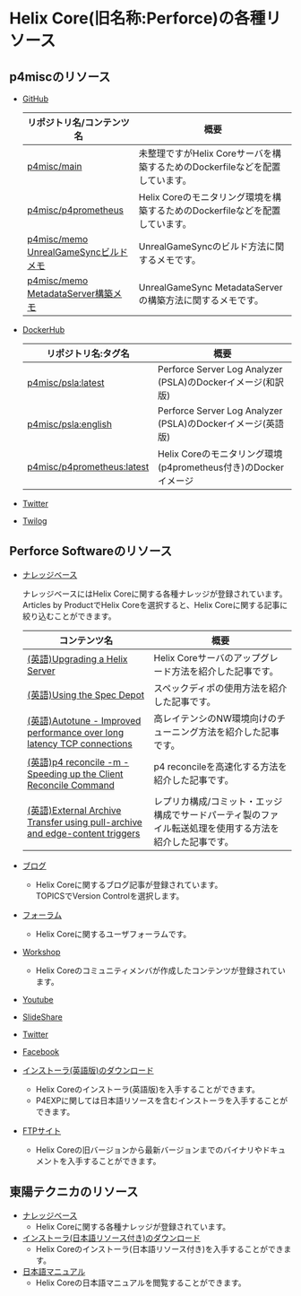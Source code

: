 # Helix Core(旧名称:Perforce)の各種リソース

## p4miscのリソース
- [GitHub](https://github.com/p4misc)

  | リポジトリ名/コンテンツ名 | 概要 |
  | --- | --- |
  |[p4misc/main](https://github.com/p4misc/main)|未整理ですがHelix Coreサーバを構築するためのDockerfileなどを配置しています。|
  |[p4misc/p4prometheus](https://github.com/p4misc/main)|Helix Coreのモニタリング環境を構築するためのDockerfileなどを配置しています。| 
  |[p4misc/memo](https://github.com/p4misc/memo)<br>[UnrealGameSyncビルドメモ](https://github.com/p4misc/memo/blob/master/UnrealGameSyncMemo.md)|UnrealGameSyncのビルド方法に関するメモです。|
  |[p4misc/memo](https://github.com/p4misc/memo)<br>[MetadataServer構築メモ](https://github.com/p4misc/memo/blob/master/MetadataServerMemo.md)|UnrealGameSync MetadataServerの構築方法に関するメモです。|

- [DockerHub](https://hub.docker.com/u/p4misc)

  | リポジトリ名:タグ名 | 概要 |
  | --- | --- |
  |[p4misc/psla:latest](https://hub.docker.com/repository/docker/p4misc/psla)|Perforce Server Log Analyzer (PSLA)のDockerイメージ(和訳版)|
  |[p4misc/psla:english](https://hub.docker.com/repository/docker/p4misc/psla)|Perforce Server Log Analyzer (PSLA)のDockerイメージ(英語版)|
  |[p4misc/p4prometheus:latest](https://hub.docker.com/repository/docker/p4misc/p4prometheus)|Helix Coreのモニタリング環境(p4prometheus付き)のDockerイメージ|

- [Twitter](https://twitter.com/p4misc)
- [Twilog](https://twilog.org/p4misc)

## Perforce Softwareのリソース
- [ナレッジベース](https://community.perforce.com)

  ナレッジベースにはHelix Coreに関する各種ナレッジが登録されています。Articles by ProductでHelix Coreを選択すると、Helix Coreに関する記事に絞り込むことができます。

  | コンテンツ名 | 概要 |
  | --- | --- |
  |[(英語)Upgrading a Helix Server](https://community.perforce.com/s/article/2467)|Helix Coreサーバのアップグレード方法を紹介した記事です。|
  |[(英語)Using the Spec Depot](https://community.perforce.com/s/article/2445)|スペックディポの使用方法を紹介した記事です。|
  |[(英語)Autotune - Improved performance over long latency TCP connections](https://community.perforce.com/s/article/15368)|高レイテンシのNW環境向けのチューニング方法を紹介した記事です。|
  |[(英語)p4 reconcile -m - Speeding up the Client Reconcile Command](https://community.perforce.com/s/article/15133)|p4 reconcileを高速化する方法を紹介した記事です。|
  |[(英語)External Archive Transfer using pull-archive and edge-content triggers](https://community.perforce.com/s/article/15337)|レプリカ構成/コミット・エッジ構成でサードパーティ製のファイル転送処理を使用する方法を紹介した記事です。|

- [ブログ](https://perforce.com/blog)
  - Helix Coreに関するブログ記事が登録されています。  
    TOPICSでVersion Controlを選択します。
- [フォーラム](https://twitter.com/perforce)
  - Helix Coreに関するユーザフォーラムです。
- [Workshop](https://swarm.workshop.perforce.com/)
  - Helix Coreのコミュニティメンバが作成したコンテンツが登録されています。
- [Youtube](https://m.youtube.com/user/perforcesoftware)
- [SlideShare](https://www.slideshare.net/perforce)
- [Twitter](https://twitter.com/perforce)
- [Facebook](https://twitter.com/perforce)
- [インストーラ(英語版)のダウンロード](https://www.perforce.com/downloads)
  - Helix Coreのインストーラ(英語版)を入手することができます。
  - P4EXPに関しては日本語リソースを含むインストーラを入手することができます。
- [FTPサイト](http://ftp.perforce.com/perforce/)
  - Helix Coreの旧バージョンから最新バージョンまでのバイナリやドキュメントを入手することができます。

## 東陽テクニカのリソース
- [ナレッジベース](https://kb.toyo.co.jp/wiki/)
  - Helix Coreに関する各種ナレッジが登録されています。  
- [インストーラ(日本語リソース付き)のダウンロード](https://www.toyo.co.jp/ss/download/detail/hc_products.html)
  - Helix Coreのインストーラ(日本語リソース付き)を入手することができます。
- [日本語マニュアル](https://www.toyo.co.jp/ss/download/detail/hc_manuals.html)
  - Helix Coreの日本語マニュアルを閲覧することができます。
